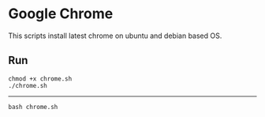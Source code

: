 # Google Chrome

This scripts install latest chrome on ubuntu and debian based OS.

## Run
```
chmod +x chrome.sh
./chrome.sh
```
_______
````
bash chrome.sh
````

